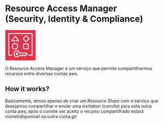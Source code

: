 # Resource Access Manager (Security, Identity & Compliance)

<img height=100px; alt="resource-access-manager" src="../../../../images/resource-access-manager.png" />

O Resource Access Manager é um serviço que permite compartilharmos recursos entre diversas contas aws.

## How it works?

Basicamente, temos apenas de criar um *Resource Share* com o serviço que desejamos compartilhar e enviar uma *invitation* (convite) para esta outra conta aws, após o convite ser aceito o recurso compartilhado estará visível/disponível na outra conta.git